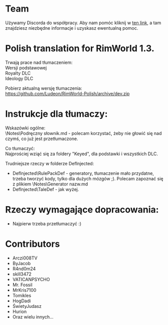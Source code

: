 # Team
Używamy Discorda do współpracy. Aby nam pomóc kliknij w [ten link](https://discord.gg/BPkDRh9), a tam znajdziesz niezbędne informacje i uzyskasz ewentualną pomoc.

# Polish translation for RimWorld 1.3.  
Trwają prace nad tłumaczeniem:  
Wersji podstawowej  
Royalty DLC  
Ideology DLC  

Pobierz aktualną wersję tłumaczenia:  
https://github.com/Ludeon/RimWorld-Polish/archive/dev.zip

# Instrukcje dla tłumaczy:  
Wskazówki ogólne:  
\Notes\Podręczny słownik.md - polecam korzystać, żeby nie głowić się nad czymś, co już jest przetłumaczone.  
  
Co tłumaczyć:  
Najprościej wziąć się za foldery "Keyed", dla podstawki i wszystkich DLC.  
  
Trudniejsze rzeczy w folderze DefInjected:  
* DefInjected\RulePackDef - generatory, tłumaczenie mało przydatne, trzeba tworzyć kody, tylko dla dużych mózgów ;).  Polecam zapoznać się z plikiem  \\Notes\Generator nazw.md
* DefInjected\TaleDef - jak wyżej.

# Rzeczy wymagające dopracowania:  
* Najpierw trzeba przetłumaczyć :)

# Contributors
* Arczi008TV
* ByJacob
* R4nd0m24
* skill3472
* VATICANPSYCHO
* Mr. Fossil
* MrKris7100
* Tomikles
* HogDadi
* ŚwietyJudasz
* Hurion
* Oraz wielu innych...